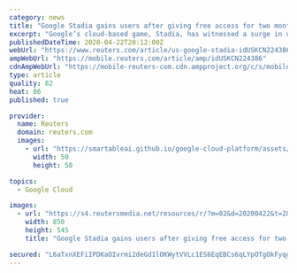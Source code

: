 ```yaml
---
category: news
title: "Google Stadia gains users after giving free access for two months"
excerpt: "Google’s cloud-based game, Stadia, has witnessed a surge in users after the tech giant gifted two months of free access to its premium version for gamers sheltering at home to curb the spread of the coronavirus."
publishedDateTime: 2020-04-22T20:12:00Z
webUrl: "https://www.reuters.com/article/us-google-stadia-idUSKCN224386"
ampWebUrl: "https://mobile.reuters.com/article/amp/idUSKCN224386"
cdnAmpWebUrl: "https://mobile-reuters-com.cdn.ampproject.org/c/s/mobile.reuters.com/article/amp/idUSKCN224386"
type: article
quality: 82
heat: 86
published: true

provider:
  name: Reuters
  domain: reuters.com
  images:
    - url: "https://smartableai.github.io/google-cloud-platform/assets/images/organizations/reuters.com-50x50.jpg"
      width: 50
      height: 50

topics:
  - Google Cloud

images:
  - url: "https://s4.reutersmedia.net/resources/r/?m=02&d=20200422&t=2&i=1516080494&w=&fh=545px&fw=&ll=&pl=&sq=&r=LYNXNPEG3L24Y"
    width: 850
    height: 545
    title: "Google Stadia gains users after giving free access for two months"

secured: "L6aTxnXEFiIPDKaOIvrmi2deGd1lOKWytVVLc1ES6EqEBCs6qLYpOTgOkFyqgeSEDzTtKDJEmK50HjhWT3TtQbHBiMWB7QjMXtMMTYPaY1b7I7T9QOcmWAtEwvlg5hseVWOUHK2EJ78C3n23GR0DJ/MmHAKYC6uifl9k0/DPMxUBznQm2e4m/7J1YZBcitgHO7Pp98gfAGcv0ZyL6e8EqH7wquvtVzWOkHSPkU+zY9IAwkXUVWP5GcMhFA+3hAO/mHyslJU9Ukp/qOCJb8beIwcZ4h8G6PrfaFQZYOpkwfMJzW7nlVro7uRXq3Idusq5WYtIw/J1b2cjU///AHt5YVmCNeOq6UTkr6hFYEEMgnLq+SHhvqRIbaen8QRHHXsJv0qlIdu6K/CONc2q7DyUm2hLyq0Q0NQ6GcT4EI8X4K31WV2Y0f6J4v1fEOGSbkDL4r0z/T2E5M9onbYNzlceXmWHyvxiDXXQWLDaVMH3XyI=;lA9GGZu3SjfHiET6Oy0W5A=="
---
```


